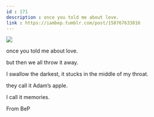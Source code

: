 ```yaml
---
id : 171
description : once you told me about love.
link : https://iambep.tumblr.com/post/158767633816
---
```


![](https://64.media.tumblr.com/e506ec8d67d1430dab14326bd6545031/tumblr_onb0yhFwHZ1u3a9rjo1_540.jpg)

once you told me about love.

but then we all throw it away.

I swallow the darkest, it stucks in the middle of my throat.

they call it Adam’s apple.

I call it memories.

From BeP